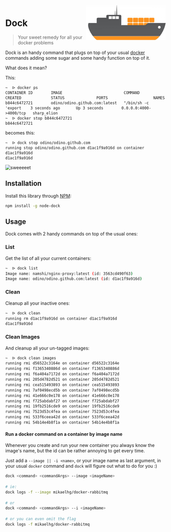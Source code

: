 <img align="right" width="250px" src="https://raw.githubusercontent.com/namshi/node-dock/master/bin/images/logo.jpg?token=328420__eyJzY29wZSI6IlJhd0Jsb2I6bmFtc2hpL25vZGUtZG9jay9tYXN0ZXIvYmluL2ltYWdlcy9sb2dvLmpwZyIsImV4cGlyZXMiOjE0MDk2NTkwNDh9--e1ed3b45e0a32d0dfc91095bbc0cc320f23302a4" />

# Dock

> Your sweet remedy for all your docker problems

Dock is an handy command that plugs on top of your usual
[docker](https://www.docker.com/) commands adding some sugar
and some handy function on top of it.

What does it mean?

This:

```
~  ᐅ docker ps
CONTAINER ID        IMAGE                           COMMAND                CREATED             STATUS              PORTS                    NAMES
b844c6472721        odino/odino.github.com:latest   "/bin/sh -c 'export    3 seconds ago       Up 3 seconds        0.0.0.0:4000->4000/tcp   sharp_elion         
~  ᐅ docker stop b844c6472721
b844c6472721
```

becomes this:

```
~  ᐅ dock stop odino/odino.github.com
running stop odino/odino.github.com d1ac1f9a916d on container d1ac1f9a916d
d1ac1f9a916d
```

![sweeeeet](http://i2.kym-cdn.com/photos/images/newsfeed/000/366/076/8ad.gif)

## Installation

Install this library through
[NPM](https://www.npmjs.org/package/node-dock):

``` bash
npm install -g node-dock
```

## Usage

Dock comes with 2 handy commands on top of the usual ones:

### List

Get the list of all your current containers:

``` bash
~  ᐅ dock list
Image name: namshi/nginx-proxy:latest (id: 3563cd490f63)
Image name: odino/odino.github.com:latest (id: d1ac1f9a916d)

```

### Clean

Cleanup all your inactive ones:

```bash
~  ᐅ dock clean
running rm d1ac1f9a916d on container d1ac1f9a916d
d1ac1f9a916d
```

### Clean Images

And cleanup all your un-tagged images:

```bash
~  ᐅ dock clean images
running rmi d56522c3164e on container d56522c3164e
running rmi f1365340886d on container f1365340886d
running rmi f6a404a7172d on container f6a404a7172d
running rmi 205d4782d521 on container 205d4782d521
running rmi cea515493893 on container cea515493893
running rmi 7af0498ecd5b on container 7af0498ecd5b
running rmi 41e666c0e178 on container 41e666c0e178
running rmi f725abdabf27 on container f725abdabf27
running rmi 19fb2516cde9 on container 19fb2516cde9
running rmi 7523d53c4fea on container 7523d53c4fea
running rmi 533f6ceea42d on container 533f6ceea42d
running rmi 54b14e4b8f1a on container 54b14e4b8f1a
```

#### Run a docker command on a container by image name

Whenever you create and run your new container you always know the
image's name, but the id can be rather annoying to get every time.

Just add a `--image || -i <name>`, or your image name as last
argument, in your usual `docker` command and `dock` will figure
out what to do for you :)

``` bash
dock <command> <commandArgs> --image <imageName>

# ie:
dock logs -f --image mikaelhg/docker-rabbitmq

# or
dock <command> <commandArgs> --i <imageName>

# or you can even omit the flag
dock logs -f mikaelhg/docker-rabbitmq
```
